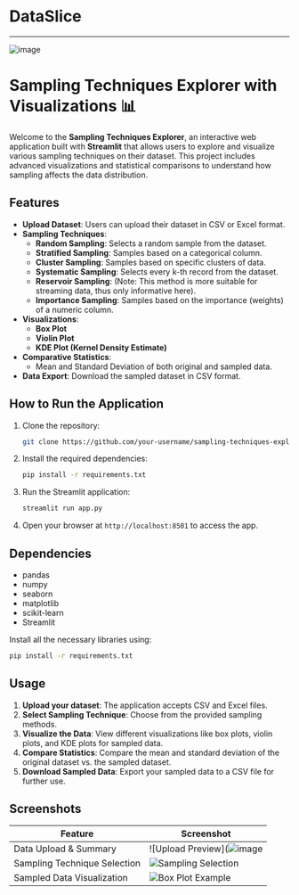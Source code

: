 # DataSlice

---
![image](https://github.com/user-attachments/assets/dfc2d258-6233-4916-bd54-1ab67c6dacc7)

# Sampling Techniques Explorer with Visualizations 📊

Welcome to the **Sampling Techniques Explorer**, an interactive web application built with **Streamlit** that allows users to explore and visualize various sampling techniques on their dataset. This project includes advanced visualizations and statistical comparisons to understand how sampling affects the data distribution.

## Features

- **Upload Dataset**: Users can upload their dataset in CSV or Excel format.
- **Sampling Techniques**:
  - **Random Sampling**: Selects a random sample from the dataset.
  - **Stratified Sampling**: Samples based on a categorical column.
  - **Cluster Sampling**: Samples based on specific clusters of data.
  - **Systematic Sampling**: Selects every k-th record from the dataset.
  - **Reservoir Sampling**: (Note: This method is more suitable for streaming data, thus only informative here).
  - **Importance Sampling**: Samples based on the importance (weights) of a numeric column.
- **Visualizations**:
  - **Box Plot**
  - **Violin Plot**
  - **KDE Plot (Kernel Density Estimate)**
- **Comparative Statistics**:
  - Mean and Standard Deviation of both original and sampled data.
- **Data Export**: Download the sampled dataset in CSV format.

## How to Run the Application

1. Clone the repository:
    ```bash
    git clone https://github.com/your-username/sampling-techniques-explorer.git
    ```
2. Install the required dependencies:
    ```bash
    pip install -r requirements.txt
    ```
3. Run the Streamlit application:
    ```bash
    streamlit run app.py
    ```

4. Open your browser at `http://localhost:8501` to access the app.

## Dependencies

- pandas
- numpy
- seaborn
- matplotlib
- scikit-learn
- Streamlit

Install all the necessary libraries using:
```bash
pip install -r requirements.txt
```

## Usage

1. **Upload your dataset**: The application accepts CSV and Excel files.
2. **Select Sampling Technique**: Choose from the provided sampling methods.
3. **Visualize the Data**: View different visualizations like box plots, violin plots, and KDE plots for sampled data.
4. **Compare Statistics**: Compare the mean and standard deviation of the original dataset vs. the sampled dataset.
5. **Download Sampled Data**: Export your sampled data to a CSV file for further use.

## Screenshots

| Feature                      | Screenshot |
|------------------------------|------------|
| Data Upload & Summary         | ![Upload Preview](![image](https://github.com/user-attachments/assets/2bbde1e2-82e4-4b0d-ab19-d0fff64e5ebb) |
| Sampling Technique Selection  | ![Sampling Selection](![image](https://github.com/user-attachments/assets/f6de3221-bbf2-4a3b-8601-cc1a318d4029)) |
| Sampled Data Visualization    | ![Box Plot Example](![image](https://github.com/user-attachments/assets/498f3bcd-95f5-466f-a645-647fe6054eb7)) |



